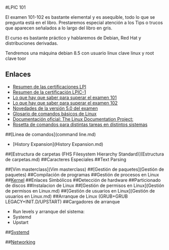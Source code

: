 #LPIC 101

El examen 101-102 es bastante elemental y es asequible, todo lo que se pregunta está en el libro. Prestaremos especial atención a los Tips o trucos que aparecen señalados a lo largo del libro en gris.

El curso es bastante práctico y hablaremos de Debian, Red Hat y distribuciones derivadas.

Tendremos una máquina debian 8.5 con usuario linux clave linux y root clave toor

## Enlaces

- [Resumen de las certificaciones LPI](http://www.lpi.org/our-certifications/summary-of-certifications)
- [Resumen de la certificación LPIC-1](http://www.lpi.org/our-certifications/lpic-1-overview)
- [Lo que hay que saber para superar el examen 101](http://www.lpi.org/our-certifications/exam-101-objectives)
- [Lo que hay que saber para superar el examen 102](http://www.lpi.org/our-certifications/exam-102-objectives)
- [Novedades de la versión 5.0 del examen](https://wiki.lpi.org/wiki/LPIC-1_Summary_Version_4.0_To_5.0)
- [Glosario de comandos básicos de Linux](http://www.regoremor.com/share/linux/comandos-linux.htm)
- [Documentación oficial: The Linux Documentation Project:](http://tldp.org)
-  [Rosetta de comandos para distintas tareas en distintos sistemas](http://bhami.com/rosetta.html)


##[Linea de comandos](command line.md)
*  [History Expansion](History Expansion.md)

##[Estructura de carpetas (FHS Filesystem Hierarchy Standard)](Estructura de carpetas.md)
##Caracteres Especiales
##Text Parsing

##[Vim masterclass](Vim masterclass)
##[Gestión de paquetes](Gestión de paquetes)
##Compilación de programas
##Gestión de procesos en Linux
##[Kernel](kernel.md)
##Enlaces Simbólicos
##Detección de hardware
##Particionado de discos
##Instalacion de Linux
##[Gestión de permisos en Linux](Gestión de permisos en Linux.md)
##[Gestión de usuarios en Linux](Gestión de usuarios en Linux.md)
##Arranque de Linux (GRUB+GRUB LEGACY+INIT.D/UPSTART)
##Cargadores de arranque

* Run levels y arranque del sistema:
* Systemd
* Upstart

##[Systemd](Systemd.md)

##[Networking](Networking.md)
